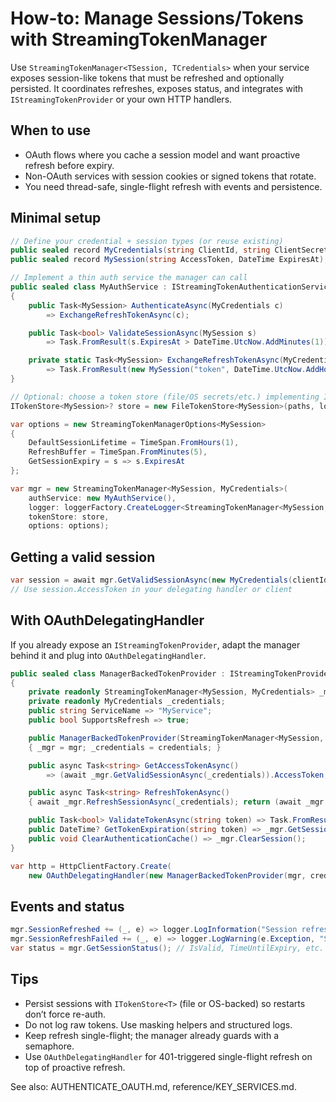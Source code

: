# How-to: Manage Sessions/Tokens with StreamingTokenManager

Use `StreamingTokenManager<TSession, TCredentials>` when your service exposes session-like tokens that must be refreshed and optionally persisted. It coordinates refreshes, exposes status, and integrates with `IStreamingTokenProvider` or your own HTTP handlers.

## When to use

- OAuth flows where you cache a session model and want proactive refresh before expiry.
- Non-OAuth services with session cookies or signed tokens that rotate.
- You need thread-safe, single-flight refresh with events and persistence.

## Minimal setup

```csharp
// Define your credential + session types (or reuse existing)
public sealed record MyCredentials(string ClientId, string ClientSecret, string RefreshToken);
public sealed record MySession(string AccessToken, DateTime ExpiresAt);

// Implement a thin auth service the manager can call
public sealed class MyAuthService : IStreamingTokenAuthenticationService<MySession, MyCredentials>
{
    public Task<MySession> AuthenticateAsync(MyCredentials c)
        => ExchangeRefreshTokenAsync(c);

    public Task<bool> ValidateSessionAsync(MySession s)
        => Task.FromResult(s.ExpiresAt > DateTime.UtcNow.AddMinutes(1));

    private static Task<MySession> ExchangeRefreshTokenAsync(MyCredentials c)
        => Task.FromResult(new MySession("token", DateTime.UtcNow.AddHours(1)));
}

// Optional: choose a token store (file/OS secrets/etc.) implementing ITokenStore<T>
ITokenStore<MySession>? store = new FileTokenStore<MySession>(paths, logger);

var options = new StreamingTokenManagerOptions<MySession>
{
    DefaultSessionLifetime = TimeSpan.FromHours(1),
    RefreshBuffer = TimeSpan.FromMinutes(5),
    GetSessionExpiry = s => s.ExpiresAt
};

var mgr = new StreamingTokenManager<MySession, MyCredentials>(
    authService: new MyAuthService(),
    logger: loggerFactory.CreateLogger<StreamingTokenManager<MySession, MyCredentials>>(),
    tokenStore: store,
    options: options);
```

## Getting a valid session

```csharp
var session = await mgr.GetValidSessionAsync(new MyCredentials(clientId: cid, clientSecret: secret, refreshToken: refreshToken));
// Use session.AccessToken in your delegating handler or client
```

## With OAuthDelegatingHandler

If you already expose an `IStreamingTokenProvider`, adapt the manager behind it and plug into `OAuthDelegatingHandler`.

```csharp
public sealed class ManagerBackedTokenProvider : IStreamingTokenProvider
{
    private readonly StreamingTokenManager<MySession, MyCredentials> _mgr;
    private readonly MyCredentials _credentials;
    public string ServiceName => "MyService";
    public bool SupportsRefresh => true;

    public ManagerBackedTokenProvider(StreamingTokenManager<MySession, MyCredentials> mgr, MyCredentials credentials)
    { _mgr = mgr; _credentials = credentials; }

    public async Task<string> GetAccessTokenAsync()
        => (await _mgr.GetValidSessionAsync(_credentials)).AccessToken;

    public async Task<string> RefreshTokenAsync()
    { await _mgr.RefreshSessionAsync(_credentials); return (await _mgr.GetValidSessionAsync()).AccessToken; }

    public Task<bool> ValidateTokenAsync(string token) => Task.FromResult(!string.IsNullOrEmpty(token));
    public DateTime? GetTokenExpiration(string token) => _mgr.GetSessionStatus().ExpiresAt;
    public void ClearAuthenticationCache() => _mgr.ClearSession();
}

var http = HttpClientFactory.Create(
    new OAuthDelegatingHandler(new ManagerBackedTokenProvider(mgr, credentials), logger));
```

## Events and status

```csharp
mgr.SessionRefreshed += (_, e) => logger.LogInformation("Session refresh ok; expires {Expiry}", e.ExpiresAt);
mgr.SessionRefreshFailed += (_, e) => logger.LogWarning(e.Exception, "Session refresh failed #{Attempt}", e.AttemptNumber);
var status = mgr.GetSessionStatus(); // IsValid, TimeUntilExpiry, etc.
```

## Tips

- Persist sessions with `ITokenStore<T>` (file or OS-backed) so restarts don’t force re-auth.
- Do not log raw tokens. Use masking helpers and structured logs.
- Keep refresh single-flight; the manager already guards with a semaphore.
- Use `OAuthDelegatingHandler` for 401-triggered single-flight refresh on top of proactive refresh.

See also: AUTHENTICATE_OAUTH.md, reference/KEY_SERVICES.md.
